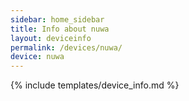 ```yaml
---
sidebar: home_sidebar
title: Info about nuwa
layout: deviceinfo
permalink: /devices/nuwa/
device: nuwa
---
```

{% include templates/device_info.md %}
